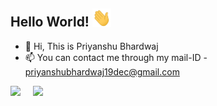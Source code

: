 ## Hello World! <img src="https://github.com/ABSphreak/ABSphreak/blob/master/gifs/Hi.gif" width="30px">

- 👋 Hi, This is Priyanshu Bhardwaj
- 📫 You can contact me through my mail-ID - priyanshubhardwaj19dec@gmail.com

<div style="display:flex;align-items:flex-start;gap:20px;">
  <img src="https://github-readme-stats.vercel.app/api?username=priyanshu1912&&show_icons=true&title_color=ffffff&icon_color=bb2acf&text_color=daf7dc&bg_color=151515"/>
<img src="https://github-readme-stats.vercel.app/api/top-langs/?username=priyanshu1912&show_icons=true&layout=compact&title_color=ffffff&icon_color=bb2acf&text_color=daf7dc&bg_color=151515"/>
</div>
